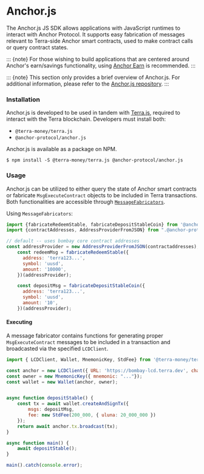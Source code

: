 # Anchor.js

The Anchor.js JS SDK allows applications with JavaScript runtimes to interact with Anchor Protocol. It supports easy fabrication of messages relevant to Terra-side Anchor smart contracts, used to make contract calls or query contract states.

::: {note}
For those wishing to build applications that are centered around Anchor's earn/savings functionality, using [Anchor Earn](../developers-earn/anchor-earn-sdk.md) is recommended.
:::

::: {note}
This section only provides a brief overview of Anchor.js. For additional information, please refer to the [Anchor.js repository](https://github.com/Anchor-Protocol/anchor.js).
:::

### Installation

Anchor.js is developed to be used in tandem with [Terra.js](https://terra-project.github.io/terra.js/), required to interact with the Terra blockchain. Developers must install both:

* `@terra-money/terra.js`
* `@anchor-protocol/anchor.js`

Anchor.js is available as a package on NPM.&#x20;

```
$ npm install -S @terra-money/terra.js @anchor-protocol/anchor.js
```

### Usage

Anchor.js can be utilized to either query the state of Anchor smart contracts or fabricate `MsgExecuteContract` objects to be included in Terra transactions. Both functionalities are accessible through [`MessageFabricators`](https://github.com/Anchor-Protocol/anchor.js/tree/master/src/fabricators).

Using `MessageFabricators`:

```javascript
import {fabricateRedeemStable, fabricateDepositStableCoin} from '@anchor-protocol/anchor.js';
import {contractAddresses, AddressProviderFromJSON} from ".@anchor-protocol/anchor.js";

// default -- uses bombay core contract addresses
const addressProvider = new AddressProviderFromJSON(contractaddresses);
    const redeemMsg = fabricateRedeemStable({
      address: 'terra123...',
      symbol: 'uusd',
      amount: '10000',
    })(addressProvider);

    const depositMsg = fabricateDepositStableCoin({
      address: 'terra123...',
      symbol: 'uusd',
      amount: '10',
    })(addressProvider);
```

#### Executing

A message fabricator contains functions for generating proper `MsgExecuteContract` messages to be included in a transaction and broadcasted via the specified `LCDClient`.

```javascript
import { LCDClient, Wallet, MnemonicKey, StdFee} from '@terra-money/terra.js';

const anchor = new LCDClient({ URL: 'https://bombay-lcd.terra.dev', chainID:'bombay-12' });
const owner = new MnemonicKey({ mnemonic: "..."});
const wallet = new Wallet(anchor, owner);


async function depositStable() {
    const tx = await wallet.createAndSignTx({
        msgs: depositMsg,
        fee: new StdFee(200_000, { uluna: 20_000_000 })
    });
    return await anchor.tx.broadcast(tx);
}

async function main() {
    await depositStable();
}

main().catch(console.error);
```
